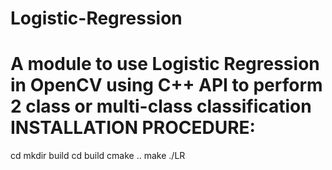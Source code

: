 Logistic-Regression
============================

A module to use Logistic Regression in OpenCV using <b>C++</b> API to perform <b>2 class</b> or <b>multi-class classification</b>
INSTALLATION PROCEDURE:
============================
cd <path to LogisticRegression-cpp>
mkdir build
cd build
cmake ..
make
./LR